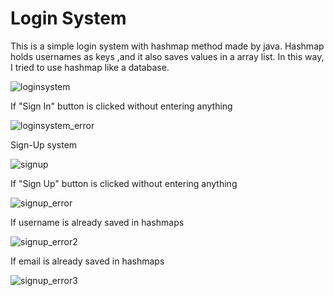 # Login System
 This is a simple login system with hashmap method made by java. Hashmap holds usernames as keys ,and it also saves values in a array list. In this way, I tried to use hashmap like a database.
 
 
![loginsystem](https://user-images.githubusercontent.com/88515143/190690521-ed67658e-6a7c-4165-b096-b32fb08c6e80.PNG)


If "Sign In" button is clicked without entering anything

![loginsystem_error](https://user-images.githubusercontent.com/88515143/190690668-e5d08cd3-e8dc-4372-b115-91c1874fbbd1.PNG)

Sign-Up system

![signup](https://user-images.githubusercontent.com/88515143/190690885-8fbd8956-47fc-426b-a7fa-6fc894800cce.PNG)


If "Sign Up" button is clicked without entering anything

![signup_error](https://user-images.githubusercontent.com/88515143/190690727-9d576232-9a01-4811-8bf0-6d4bdc9547bf.PNG)

If username is already saved in hashmaps

![signup_error2](https://user-images.githubusercontent.com/88515143/190690795-887c182c-b215-4fe3-9a03-6f68694e50a7.PNG)

If email is already saved in hashmaps

![signup_error3](https://user-images.githubusercontent.com/88515143/190690844-55d3fe7c-b028-4370-923d-f99198fb7c52.PNG)
